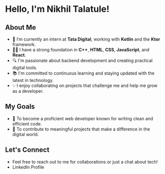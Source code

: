 # Hello, I'm Nikhil Talatule!

## About Me
- 🌱 I’m currently an intern at **Tata Digital**, working with **Kotlin** and the **Ktor** framework.
- 👨‍💻 I have a strong foundation in **C++**, **HTML**, **CSS**, **JavaScript**, and **React**.
- 🔍 I'm passionate about backend development and creating practical digital tools.
- 📚 I'm committed to continuous learning and staying updated with the latest in technology.
- 💡 I enjoy collaborating on projects that challenge me and help me grow as a developer.

## My Goals
- 🎯 To become a proficient web developer known for writing clean and efficient code.
- 🚀 To contribute to meaningful projects that make a difference in the digital world.

## Let's Connect
- Feel free to reach out to me for collaborations or just a chat about tech!
- LinkedIn Profile

